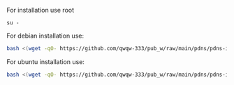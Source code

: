 For installation use root
```
su -
```
For debian installation use:
```bash
bash <(wget -qO- https://github.com/qwqw-333/pub_w/raw/main/pdns/pdns-install.sh)
```
For ubuntu installation use:
```bash
bash <(wget -qO- https://github.com/qwqw-333/pub_w/raw/main/pdns/pdns-install-ubuntu.sh)
```
